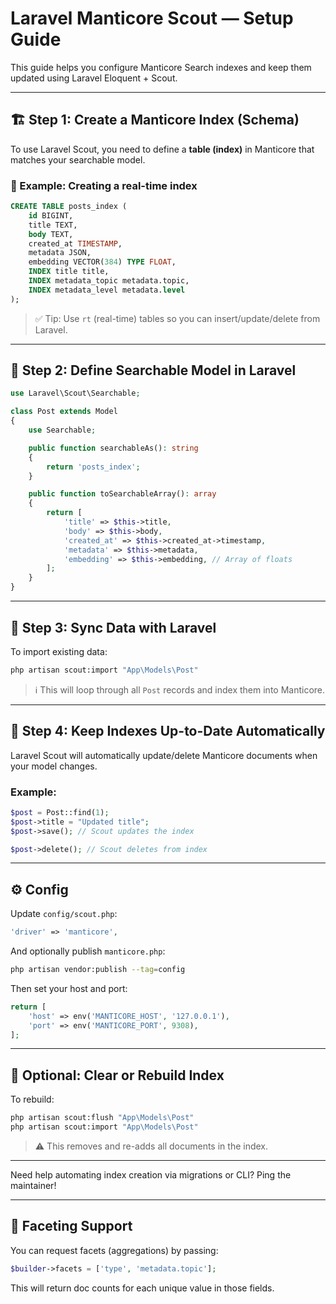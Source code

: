 # Laravel Manticore Scout — Setup Guide

This guide helps you configure Manticore Search indexes and keep them updated using Laravel Eloquent + Scout.

---

## 🏗 Step 1: Create a Manticore Index (Schema)

To use Laravel Scout, you need to define a **table (index)** in Manticore that matches your searchable model.

### 🔧 Example: Creating a real-time index

```sql
CREATE TABLE posts_index (
    id BIGINT,
    title TEXT,
    body TEXT,
    created_at TIMESTAMP,
    metadata JSON,
    embedding VECTOR(384) TYPE FLOAT,
    INDEX title title,
    INDEX metadata_topic metadata.topic,
    INDEX metadata_level metadata.level
);
```

> ✅ Tip: Use `rt` (real-time) tables so you can insert/update/delete from Laravel.

---

## 🧪 Step 2: Define Searchable Model in Laravel

```php
use Laravel\Scout\Searchable;

class Post extends Model
{
    use Searchable;

    public function searchableAs(): string
    {
        return 'posts_index';
    }

    public function toSearchableArray(): array
    {
        return [
            'title' => $this->title,
            'body' => $this->body,
            'created_at' => $this->created_at->timestamp,
            'metadata' => $this->metadata,
            'embedding' => $this->embedding, // Array of floats
        ];
    }
}
```

---

## 🔁 Step 3: Sync Data with Laravel

To import existing data:

```bash
php artisan scout:import "App\Models\Post"
```

> ℹ️ This will loop through all `Post` records and index them into Manticore.

---

## 🔄 Step 4: Keep Indexes Up-to-Date Automatically

Laravel Scout will automatically update/delete Manticore documents when your model changes.

### Example:

```php
$post = Post::find(1);
$post->title = "Updated title";
$post->save(); // Scout updates the index

$post->delete(); // Scout deletes from index
```

---

## ⚙️ Config

Update `config/scout.php`:

```php
'driver' => 'manticore',
```

And optionally publish `manticore.php`:

```bash
php artisan vendor:publish --tag=config
```

Then set your host and port:

```php
return [
    'host' => env('MANTICORE_HOST', '127.0.0.1'),
    'port' => env('MANTICORE_PORT', 9308),
];
```

---

## 🧼 Optional: Clear or Rebuild Index

To rebuild:

```bash
php artisan scout:flush "App\Models\Post"
php artisan scout:import "App\Models\Post"
```

> ⚠️ This removes and re-adds all documents in the index.

---

Need help automating index creation via migrations or CLI? Ping the maintainer!


---

## 🧩 Faceting Support

You can request facets (aggregations) by passing:

```php
$builder->facets = ['type', 'metadata.topic'];
```

This will return doc counts for each unique value in those fields.
